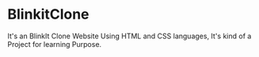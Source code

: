 # BlinkitClone
It's an BlinkIt Clone Website Using HTML and CSS languages, It's kind of a Project for learning Purpose.
